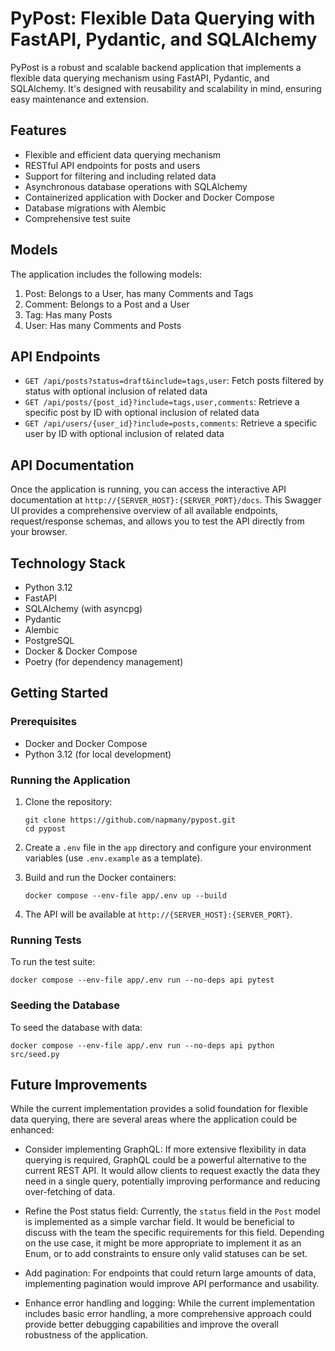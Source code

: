 # PyPost: Flexible Data Querying with FastAPI, Pydantic, and SQLAlchemy

PyPost is a robust and scalable backend application that implements a flexible data querying mechanism using FastAPI, Pydantic, and SQLAlchemy. It's designed with reusability and scalability in mind, ensuring easy maintenance and extension.

## Features

- Flexible and efficient data querying mechanism
- RESTful API endpoints for posts and users
- Support for filtering and including related data
- Asynchronous database operations with SQLAlchemy
- Containerized application with Docker and Docker Compose
- Database migrations with Alembic
- Comprehensive test suite

## Models

The application includes the following models:

1. Post: Belongs to a User, has many Comments and Tags
2. Comment: Belongs to a Post and a User
3. Tag: Has many Posts
4. User: Has many Comments and Posts

## API Endpoints

- `GET /api/posts?status=draft&include=tags,user`: Fetch posts filtered by status with optional inclusion of related data
- `GET /api/posts/{post_id}?include=tags,user,comments`: Retrieve a specific post by ID with optional inclusion of related data
- `GET /api/users/{user_id}?include=posts,comments`: Retrieve a specific user by ID with optional inclusion of related data

## API Documentation

Once the application is running, you can access the interactive API documentation at `http://{SERVER_HOST}:{SERVER_PORT}/docs`. This Swagger UI provides a comprehensive overview of all available endpoints, request/response schemas, and allows you to test the API directly from your browser.

## Technology Stack

- Python 3.12
- FastAPI
- SQLAlchemy (with asyncpg)
- Pydantic
- Alembic
- PostgreSQL
- Docker & Docker Compose
- Poetry (for dependency management)

## Getting Started

### Prerequisites

- Docker and Docker Compose
- Python 3.12 (for local development)

### Running the Application

1. Clone the repository:
   ```
   git clone https://github.com/napmany/pypost.git
   cd pypost
   ```

2. Create a `.env` file in the `app` directory and configure your environment variables (use `.env.example` as a template).

3. Build and run the Docker containers:
   ```
   docker compose --env-file app/.env up --build
   ```

4. The API will be available at `http://{SERVER_HOST}:{SERVER_PORT}`.

### Running Tests

To run the test suite:
```
docker compose --env-file app/.env run --no-deps api pytest
```

### Seeding the Database

To seed the database with data:
```
docker compose --env-file app/.env run --no-deps api python src/seed.py
```

## Future Improvements

While the current implementation provides a solid foundation for flexible data querying, there are several areas where the application could be enhanced:

- Consider implementing GraphQL: If more extensive flexibility in data querying is required, GraphQL could be a powerful alternative to the current REST API. It would allow clients to request exactly the data they need in a single query, potentially improving performance and reducing over-fetching of data.

- Refine the Post status field: Currently, the `status` field in the `Post` model is implemented as a simple varchar field. It would be beneficial to discuss with the team the specific requirements for this field. Depending on the use case, it might be more appropriate to implement it as an Enum, or to add constraints to ensure only valid statuses can be set.

- Add pagination: For endpoints that could return large amounts of data, implementing pagination would improve API performance and usability.

- Enhance error handling and logging: While the current implementation includes basic error handling, a more comprehensive approach could provide better debugging capabilities and improve the overall robustness of the application.
